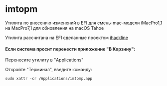 # imtopm
Утилита по внесению изменений в EFI для смены mac-модели iMacPro1,1 на MacPro7,1 для обновления на macOS Tahoe

Утилита рассчитана на EFI сделанные проектом [ihackline](http://ihackline.com/)

#### Если система просит перенести приложение "В Корзину":

Перенесите утилиту в "Applications"

Откройте "Терминал", введите команду:
```
sudo xattr -cr /Applications/imtomp.app
```
